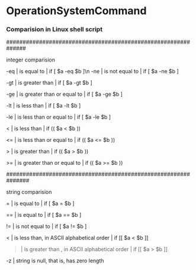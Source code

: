 # OperationSystemCommand

### Comparision in Linux shell script

##############################################################

  integer comparision

  -eq | is equal to | if [ $a -eq $b ]\n
  -ne | is not equal to | if [ $a -ne $b ]
  
  -gt | is greater than | if [ $a -gt $b ]
  
  -ge | is greater than or equal to | if [ $a -ge $b ]
  
  -lt | is less than | if [ $a -lt $b ]
  
  -le | is less than or equal to | if [ $a -le $b ]

  < | is less than | if (( $a < $b ))
  
  <= | is less than or equal to | if (( $a <= $b ))
  
  \> | is greater than | if (( $a > $b ))
 
  \>= | is greater than or equal to | if (( $a >= $b ))

###############################################################

  string comparision
  
  = | is equal to | if [ $a = $b ]
  
  == | is equal to | if [ $a == $b ]
  
  != | is not equal to | if [ $a != $b ]
  
  < | is less than, in ASCII alphabetical order | if [[ $a < $b ]]
  
  > | is greater than , in ASCII alphabetical order | if [[ $a > $b ]]
  
  -z | string is null, that is, has zero length
